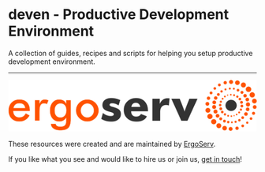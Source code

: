 # deven - Productive Development Environment

A collection of guides, recipes and scripts for helping you setup productive development environment.

------

[![alt text](https://raw.githubusercontent.com/ergoserv/handbook/master/assets/ErgoServ_horizontalColor@sign+text+bg.png "ErgoServ - Web and Mobile Development Company")](https://www.ergoserv.com)

These resources were created and are maintained by [ErgoServ](https://www.ergoserv.com).

If you like what you see and would like to hire us or join us, [get in touch](https://www.ergoserv.com)!
